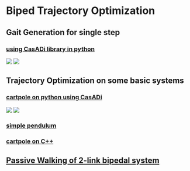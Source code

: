 # Biped Trajectory Optimization
## Gait Generation for single step
### [using CasADi library in python](https://github.com/hubble-02/biped_trajectory_optimization/blob/master/five-link-gait-generation/gait_generation.py) 
![](https://github.com/hubble-02/biped_trajectory_optimization/blob/master/five-link-gait-generation/animation2.gif) 
![](https://github.com/hubble-02/biped_trajectory_optimization/blob/master/five-link-gait-generation/graph.png)

## Trajectory Optimization on some basic systems
### [cartpole on python using CasADi](https://github.com/hubble-02/biped_trajectory_optimization/blob/master/basic_tasks/catpole-python/cart.py)
![](https://github.com/hubble-02/biped_trajectory_optimization/blob/master/basic_tasks/catpole-python/cartpole.gif) ![](https://github.com/hubble-02/biped_trajectory_optimization/blob/master/basic_tasks/catpole-python/Graph.png)

### [simple pendulum](https://github.com/hubble-02/biped_trajectory_optimization/blob/master/basic_tasks/simple_pendulum.m)

### [cartpole on C++](https://github.com/hubble-02/biped_trajectory_optimization/tree/master/basic_tasks/cartpole-cpp)

## [Passive Walking of 2-link bipedal system](https://github.com/hubble-02/biped_trajectory_optimization/tree/master/Passive%20Walker)


